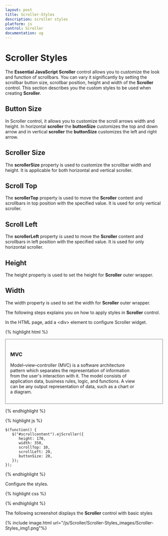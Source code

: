 ```yaml
---
layout: post
title: Scroller-Styles
description: scroller styles
platform: js
control: Scroller
documentation: ug
---
```


# Scroller Styles

The **Essential JavaScript Scroller** control allows you to customize the look and function of scrollbars. You can vary it significantly by setting the scrollbar button size, scrollbar position, height and width of the **Scroller** control. This section describes you the custom styles to be used when creating **Scroller**.

## Button Size

In Scroller control, it allows you to customize the scroll arrows width and height. In horizontal **scroller** the **buttonSize** customizes the top and down arrow and in vertical **scroller** the **buttonSize** customizes the left and right arrow.

## Scroller Size

The **scrollerSize** property is used to customize the scrollbar width and height. It is applicable for both horizontal and vertical scroller.

## Scroll Top

The **scrollerTop** property is used to move the **Scroller** content and scrollbars in top position with the specified value. It is used for only vertical scroller.

## Scroll Left

The **scrollerLeft** property is used to move the **Scroller** content and scrollbars in left position with the specified value. It is used for only horizontal scroller.

## Height

The height property is used to set the height for **Scroller** outer wrapper.

## Width

The width property is used to set the width for **Scroller** outer wrapper.

The following steps explains you on how to apply styles in **Scroller** control. 

In the HTML page, add a &lt;div&gt; element to configure Scroller widget.

{% highlight html %}

<div id="scrollcontent">
   <div>
      <!--Wrapper div for Scroller.-->
      <div id="innercontent">
         <!--Content div-->
         <h3>MVC </h3>
         <p>
            Model–view–controller (MVC) is a software architecture pattern which   
            separates the representation of information from the user's interaction
            with it. The model consists of application data, business rules, logic, and
            functions. A view can be any output representation of data, such as a chart
            or a diagram.
         </p>
      </div>
   </div>
</div>

{% endhighlight %}

{% highlight js %}

    $(function() {
       $("#scrollcontent").ejScroller({
          height: 170,
          width: 350,
          scrollTop: 10,
          scrollLeft: 20,
          buttonSize: 20,
       });
    });   

{% endhighlight %}


Configure the styles.

{% highlight css %}

<style type="text/css">
   #innercontent {
   width: 400px;
   padding: 15px;
   }
   #scrollcontent {
   border: 1px solid grey;
   }
</style>

{% endhighlight %}



The following screenshot displays the **Scroller** control with basic styles

{% include image.html url="/js/Scroller/Scroller-Styles_images/Scroller-Styles_img1.png"%}

